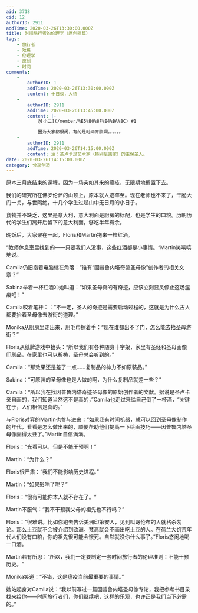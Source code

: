 ```yaml
---
aid: 3718
cid: 12
authorID: 2911
addTime: 2020-03-26T13:30:00.000Z
title: 时间旅行者的伦理学（原创短篇）
tags:
    - 旅行者
    - 短篇
    - 伦理学
    - 原创
    - 时间
comments:
    -
        authorID: 1
        addTime: 2020-03-26T13:30:00.000Z
        content: 十日谈，大悟
    -
        authorID: 2911
        addTime: 2020-03-26T13:45:00.000Z
        content: |-
            @[小二](/member/%E5%B0%8F%E4%BA%8C) #1

            因为大家都很闲，有的是时间开脑洞。。。。。。
    -
        authorID: 2911
        addTime: 2020-03-26T14:15:00.000Z
        content: 注：圣卢卡是艺术家（特别是画家）的主保圣人。
date: 2020-03-26T14:15:00.000Z
category: 分享创造
---
```


原本三月底结束的课程，因为一场突如其来的瘟疫，无限期地搁置下去。

我们的研究所在佛罗伦萨的山顶上，原本就人迹罕至。现在老师也不来了，干脆大门一关，与世隔绝，十几个学生过起山中无日月的小日子。

食物并不缺乏，这里是意大利，意大利面是厨房的标配，也是学生的口粮。历朝历代的学生们离开后留下的意大利面，够吃半年有余。

晚饭后，大家聚在一起，Floris和Martin拖来一箱红酒。

“教师休息室里找到的——只要我们人没事，这些红酒都是小事情。“Martin笑嘻嘻地说。

Camila仍旧抱着电脑缩在角落：“谁有“因普鲁内塔奇迹圣母像”创作者的相关文章？”

Sabina举着一杯红酒冲她叫道：“如果圣母真的有奇迹，应该立刻显灵停止这场瘟疫吧！”

Camila咬着笔杆：：“不一定，圣人的奇迹是需要启动过程的，这就是为什么古人都要抬着圣母像去游街的道理。”

Monika从厨房里走出来，用毛巾擦着手：“现在谁都出不了门，怎么能去抬圣母游街？”

Floris从纸牌游戏中抬头：“所以我们有各种随身十字架，家里有圣经和圣母画像印刷品，在家里也可以祈祷，圣母总会听到的。”

Camila：“那效果还是差了一点……复制品的神力不如原装品。”

Sabina：“可原装的圣母像也是人做的啊，为什么复制品就差一些？”

Camila：“所以我在找因普鲁内塔奇迹圣母像的原始创作者的文献。据说是圣卢卡亲自画的，我们知道当然这不是真的，”Camila也走过来给自己倒了一杯酒，“关键在于，人们相信是真的。”

与Floris对弈的Martin也参与进来：“如果我有时间机器，就可以回到圣母像制作的年代，看看是怎么做出来的，顺便帮助他们提高一下绘画技巧——因普鲁内塔圣母像画得太丑了。”Martin自信满满。

Floris：“光看可以，但是不能干预啊！”

Martin：“为什么？”

Floris很严肃：“我们不能影响历史进程。”

Martin：“如果影响了呢？”

Floris：“很有可能你本人就不存在了。“

Martin不服气：“我不干预我父母的祖先也不行吗？”

Floris：“很难讲。比如你跑去告诉美洲印第安人，见到叫哥伦布的人就格杀勿论。那么土豆就不会被介绍到欧洲。梵高就会不画出吃土豆的人。在荷兰大饥荒年代人们没有口粮，你的祖先很可能会饿死。自然就没你什么事了。”Floris悠闲地喝一口酒。

Martin若有所思：“所以，我们一定要制定一套时间旅行者的伦理准则：不能干预历史。“

Monika笑道：“不错，这是瘟疫当前最重要的事情。”

她站起身对Camila说：“我以前写过一篇因普鲁内塔圣母像专论，我把参考书目录找来给你——时间旅行者们，你们继续吧，这样的乐观，也许正是我们当下必需的。”
